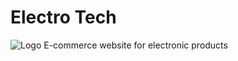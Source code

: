 # Electro Tech 
![Logo](https://media.geeksforgeeks.org/wp-content/uploads/20231116184139/JSP-Full-form.webp)
E-commerce website for electronic products
